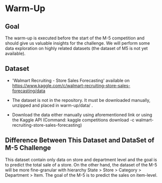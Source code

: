 # Warm-Up

## Goal
The warm-up is executed before the start of the M-5 competition and should give us valuable insights for the challenge.
We will perform some data exploration on highly related datasets (the dataset of M5 is not yet available).

## Dataset
- 'Walmart Recruiting - Store Sales Forecasting' available on https://www.kaggle.com/c/walmart-recruiting-store-sales-forecasting/data

- The dataset is not in the repository. It must be downloaded manually, unzipped and placed in warm-up/data/ .

- Download the data either manually using aforementioned link or using the Kaggle API (Command: kaggle competitions download -c walmart-recruiting-store-sales-forecasting)

## Difference Between This Dataset and DataSet of M-5 Challenge
This dataset contain only data on store and department level and the goal is to predict the total sale of a store. On the other hand, the dataset of the M-5 will be more fine-granular with hierarchy State > Store > Category > Department > Item. The goal of the M-5 is to predict the sales on item-level.
